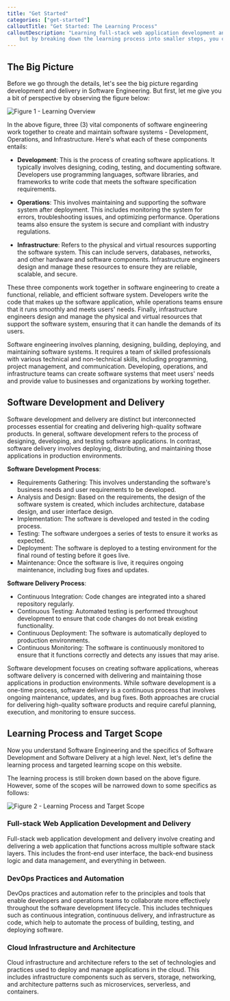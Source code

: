 ```yaml
---
title: "Get Started"
categories: ["get-started"]
calloutTitle: "Get Started: The Learning Process"
calloutDescription: "Learning full-stack web application development and delivery can seem overwhelming at first,
    but by breaking down the learning process into smaller steps, you can make it more manageable."
---
```


## The Big Picture

Before we go through the details, let's see the big picture regarding development and delivery in Software Engineering. But first, let me give you a bit of perspective by observing the figure below:

![Figure 1 - Learning Overview](/assets/svg/learning-overview.drawio.svg)

In the above figure, three (3) vital components of software engineering work together to create and maintain software systems - Development, Operations, and Infrastructure. Here's what each of these components entails:

- **Development**: This is the process of creating software applications. It typically involves designing, coding, testing, and documenting software. Developers use programming languages, software libraries, and frameworks to write code that meets the software specification requirements.

- **Operations**: This involves maintaining and supporting the software system after deployment. This includes monitoring the system for errors, troubleshooting issues, and optimizing performance. Operations teams also ensure the system is secure and compliant with industry regulations.

- **Infrastructure**: Refers to the physical and virtual resources supporting the software system. This can include servers, databases, networks, and other hardware and software components. Infrastructure engineers design and manage these resources to ensure they are reliable, scalable, and secure.

These three components work together in software engineering to create a functional, reliable, and efficient software system. Developers write the code that makes up the software application, while operations teams ensure that it runs smoothly and meets users' needs. Finally, infrastructure engineers design and manage the physical and virtual resources that support the software system, ensuring that it can handle the demands of its users.

Software engineering involves planning, designing, building, deploying, and maintaining software systems. It requires a team of skilled professionals with various technical and non-technical skills, including programming, project management, and communication. Developing, operations, and infrastructure teams can create software systems that meet users' needs and provide value to businesses and organizations by working together.

## Software Development and Delivery

Software development and delivery are distinct but interconnected processes essential for creating and delivering high-quality software products. In general, software development refers to the process of designing, developing, and testing software applications. In contrast, software delivery involves deploying, distributing, and maintaining those applications in production environments.

**Software Development Process**:
- Requirements Gathering: This involves understanding the software's business needs and user requirements to be developed.
- Analysis and Design: Based on the requirements, the design of the software system is created, which includes architecture, database design, and user interface design.
- Implementation: The software is developed and tested in the coding process.
- Testing: The software undergoes a series of tests to ensure it works as expected.
- Deployment: The software is deployed to a testing environment for the final round of testing before it goes live.
- Maintenance: Once the software is live, it requires ongoing maintenance, including bug fixes and updates.

**Software Delivery Process**:
- Continuous Integration: Code changes are integrated into a shared repository regularly.
- Continuous Testing: Automated testing is performed throughout development to ensure that code changes do not break existing functionality.
- Continuous Deployment: The software is automatically deployed to production environments.
- Continuous Monitoring: The software is continuously monitored to ensure that it functions correctly and detects any issues that may arise.

Software development focuses on creating software applications, whereas software delivery is concerned with delivering and maintaining those applications in production environments. While software development is a one-time process, software delivery is a continuous process that involves ongoing maintenance, updates, and bug fixes. Both approaches are crucial for delivering high-quality software products and require careful planning, execution, and monitoring to ensure success.

## Learning Process and Target Scope

Now you understand Software Engineering and the specifics of Software Development and Software Delivery at a high level. Next, let's define the learning process and targeted learning scope on this website.

The learning process is still broken down based on the above figure. However, some of the scopes will be narrowed down to some specifics as follows:

![Figure 2 - Learning Process and Target Scope](/assets/svg/learning-process-and-target-scope.drawio.svg)

### Full-stack Web Application Development and Delivery

Full-stack web application development and delivery involve creating and delivering a web application that functions across multiple software stack layers. This includes the front-end user interface, the back-end business logic and data management, and everything in between.

### DevOps Practices and Automation

DevOps practices and automation refer to the principles and tools that enable developers and operations teams to collaborate more effectively throughout the software development lifecycle. This includes techniques such as continuous integration, continuous delivery, and infrastructure as code, which help to automate the process of building, testing, and deploying software.

### Cloud Infrastructure and Architecture

Cloud infrastructure and architecture refers to the set of technologies and practices used to deploy and manage applications in the cloud. This includes infrastructure components such as servers, storage, networking, and architecture patterns such as microservices, serverless, and containers.